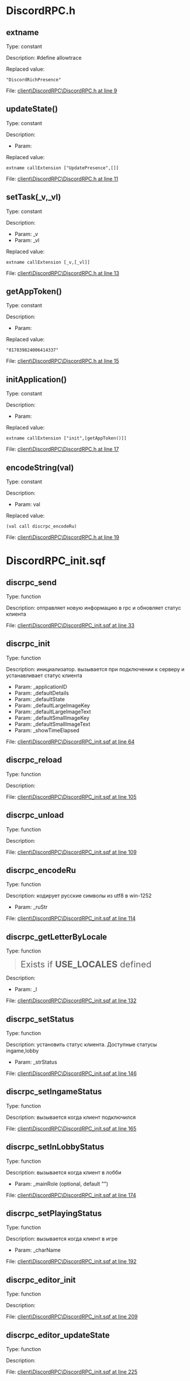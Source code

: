 # DiscordRPC.h

## extname

Type: constant

Description: #define allowtrace


Replaced value:
```sqf
"DiscordRichPresence"
```
File: [client\DiscordRPC\DiscordRPC.h at line 9](../../../Src/client/DiscordRPC/DiscordRPC.h#L9)
## updateState()

Type: constant

Description: 
- Param: 

Replaced value:
```sqf
extname callExtension ["UpdatePresence",[]]
```
File: [client\DiscordRPC\DiscordRPC.h at line 11](../../../Src/client/DiscordRPC/DiscordRPC.h#L11)
## setTask(_v,_vl)

Type: constant

Description: 
- Param: _v
- Param: _vl

Replaced value:
```sqf
extname callExtension [_v,[_vl]]
```
File: [client\DiscordRPC\DiscordRPC.h at line 13](../../../Src/client/DiscordRPC/DiscordRPC.h#L13)
## getAppToken()

Type: constant

Description: 
- Param: 

Replaced value:
```sqf
"817839824006414337"
```
File: [client\DiscordRPC\DiscordRPC.h at line 15](../../../Src/client/DiscordRPC/DiscordRPC.h#L15)
## initApplication()

Type: constant

Description: 
- Param: 

Replaced value:
```sqf
extname callExtension ["init",[getAppToken()]]
```
File: [client\DiscordRPC\DiscordRPC.h at line 17](../../../Src/client/DiscordRPC/DiscordRPC.h#L17)
## encodeString(val)

Type: constant

Description: 
- Param: val

Replaced value:
```sqf
(val call discrpc_encodeRu)
```
File: [client\DiscordRPC\DiscordRPC.h at line 19](../../../Src/client/DiscordRPC/DiscordRPC.h#L19)
# DiscordRPC_init.sqf

## discrpc_send

Type: function

Description: отправляет новую информацию в rpc и обновляет статус клиента


File: [client\DiscordRPC\DiscordRPC_init.sqf at line 33](../../../Src/client/DiscordRPC/DiscordRPC_init.sqf#L33)
## discrpc_init

Type: function

Description: инициализатор. вызывается при подключении к серверу и устанавливает статус клиента
- Param: _applicationID
- Param: _defaultDetails
- Param: _defaultState
- Param: _defaultLargeImageKey
- Param: _defaultLargeImageText
- Param: _defaultSmallImageKey
- Param: _defaultSmallImageText
- Param: _showTimeElapsed

File: [client\DiscordRPC\DiscordRPC_init.sqf at line 64](../../../Src/client/DiscordRPC/DiscordRPC_init.sqf#L64)
## discrpc_reload

Type: function

Description: 


File: [client\DiscordRPC\DiscordRPC_init.sqf at line 105](../../../Src/client/DiscordRPC/DiscordRPC_init.sqf#L105)
## discrpc_unload

Type: function

Description: 


File: [client\DiscordRPC\DiscordRPC_init.sqf at line 109](../../../Src/client/DiscordRPC/DiscordRPC_init.sqf#L109)
## discrpc_encodeRu

Type: function

Description: кодирует русские символы из utf8 в win-1252
- Param: _ruStr

File: [client\DiscordRPC\DiscordRPC_init.sqf at line 114](../../../Src/client/DiscordRPC/DiscordRPC_init.sqf#L114)
## discrpc_getLetterByLocale

Type: function

> <font size="5">Exists if **USE_LOCALES** defined</font>

Description: 
- Param: _l

File: [client\DiscordRPC\DiscordRPC_init.sqf at line 132](../../../Src/client/DiscordRPC/DiscordRPC_init.sqf#L132)
## discrpc_setStatus

Type: function

Description: установить статус клиента. Доступные статусы ingame,lobby
- Param: _strStatus

File: [client\DiscordRPC\DiscordRPC_init.sqf at line 146](../../../Src/client/DiscordRPC/DiscordRPC_init.sqf#L146)
## discrpc_setIngameStatus

Type: function

Description: вызывается когда клиент подключился


File: [client\DiscordRPC\DiscordRPC_init.sqf at line 165](../../../Src/client/DiscordRPC/DiscordRPC_init.sqf#L165)
## discrpc_setInLobbyStatus

Type: function

Description: вызывается когда клиент в лобби
- Param: _mainRole (optional, default "")

File: [client\DiscordRPC\DiscordRPC_init.sqf at line 174](../../../Src/client/DiscordRPC/DiscordRPC_init.sqf#L174)
## discrpc_setPlayingStatus

Type: function

Description: вызывается когда клиент в игре
- Param: _charName

File: [client\DiscordRPC\DiscordRPC_init.sqf at line 192](../../../Src/client/DiscordRPC/DiscordRPC_init.sqf#L192)
## discrpc_editor_init

Type: function

Description: 


File: [client\DiscordRPC\DiscordRPC_init.sqf at line 209](../../../Src/client/DiscordRPC/DiscordRPC_init.sqf#L209)
## discrpc_editor_updateState

Type: function

Description: 


File: [client\DiscordRPC\DiscordRPC_init.sqf at line 225](../../../Src/client/DiscordRPC/DiscordRPC_init.sqf#L225)
